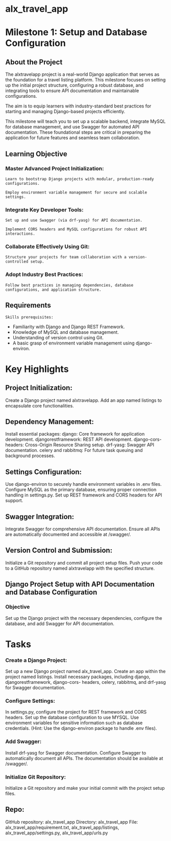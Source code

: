 # alx_travel_app

# Milestone 1: Setup and Database Configuration

## About the Project

The alxtravelapp project is a real-world Django application that serves as the foundation for a travel listing platform. This milestone focuses on setting up the initial project structure, configuring a robust database, and integrating tools to ensure API documentation and maintainable configurations. 

The aim is to equip learners with industry-standard best practices for starting and managing Django-based projects efficiently.

This milestone will teach you to set up a scalable backend, integrate MySQL for database management, and use Swagger for automated API documentation. These foundational steps are critical in preparing the application for future features and seamless team collaboration.

## Learning Objective

### Master Advanced Project Initialization:

    Learn to bootstrap Django projects with modular, production-ready configurations.

    Employ environment variable management for secure and scalable settings.

### Integrate Key Developer Tools:

    Set up and use Swagger (via drf-yasg) for API documentation.

    Implement CORS headers and MySQL configurations for robust API interactions.

### Collaborate Effectively Using Git:

    Structure your projects for team collaboration with a version-controlled setup.

### Adopt Industry Best Practices:

    Follow best practices in managing dependencies, database configurations, and application structure.

## Requirements
    Skills prerequisites:

- Familiarity with Django and Django REST Framework.
- Knowledge of MySQL and database management.
- Understanding of version control using Git.
- A basic grasp of environment variable management using django-environ.


# Key Highlights

## Project Initialization:

Create a Django project named alxtravelapp.
Add an app named listings to encapsulate core functionalities.

## Dependency Management:

Install essential packages:
django: Core framework for application development.
djangorestframework: REST API development.
django-cors-headers: Cross-Origin Resource Sharing setup.
drf-yasg: Swagger API documentation.
celery and rabbitmq: For future task queuing and background processes.

## Settings Configuration:

Use django-environ to securely handle environment variables in .env files.
Configure MySQL as the primary database, ensuring proper connection handling in settings.py.
Set up REST framework and CORS headers for API support.

## Swagger Integration:

Integrate Swagger for comprehensive API documentation.
Ensure all APIs are automatically documented and accessible at /swagger/.

## Version Control and Submission:

Initialize a Git repository and commit all project setup files.
Push your code to a GitHub repository named alxtravelapp with the specified structure.


## Django Project Setup with API Documentation and Database Configuration

### Objective

Set up the Django project with the necessary dependencies, configure the database, and add Swagger for API documentation.

# Tasks

### Create a Django Project:

Set up a new Django project named alx_travel_app.
Create an app within the project named listings.
Install necessary packages, including django, djangorestframework, django-cors- headers, celery, rabbitmq, and drf-yasg for Swagger documentation.

### Configure Settings:

In settings.py, configure the project for REST framework and CORS headers.
Set up the database configuration to use MYSQL. Use environment variables for sensitive information such as database credentials. (Hint: Use the django-environ package to handle .env files).

### Add Swagger:

Install drf-yasg for Swagger documentation.
Configure Swagger to automatically document all APIs. The documentation should be available at /swagger/.

### Initialize Git Repository:

Initialize a Git repository and make your initial commit with the project setup files.

## Repo:

GitHub repository: alx_travel_app
Directory: alx_travel_app
File: alx_travel_app/requirement.txt, alx_travel_app/listings, alx_travel_app/settings.py, alx_travel_app/urls.py
